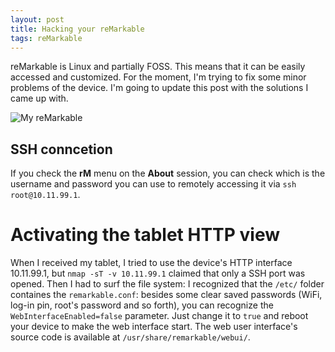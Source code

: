 ```yaml
---
layout: post
title: Hacking your reMarkable
tags: reMarkable
---
```


reMarkable is Linux and partially FOSS. This means that it can be easily accessed and customized. For the moment, I'm trying to fix some minor problems of the device. I'm going to update this post with the solutions I came up with.

![My reMarkable](https://scontent-mxp1-1.xx.fbcdn.net/v/t1.0-9/23244558_1507194149366233_5813161295301580330_n.jpg?oh=900a0b2aeb4bba7e0118bd7005a1bf5a&oe=5A698410)


## SSH conncetion

If you check the **rM** menu on the **About** session, you can check which is the username and password you can use to remotely accessing it via `ssh root@10.11.99.1`.

# Activating the tablet HTTP view

When I received my tablet, I tried to use the device's HTTP interface 10.11.99.1, but `nmap -sT -v 10.11.99.1` claimed that only a SSH port was opened. Then I had to surf the file system: I recognized that the `/etc/` folder containes the `remarkable.conf`: besides some clear saved passwords (WiFi, log-in pin, root's password and so forth), you can recognize the `WebInterfaceEnabled=false` parameter. Just change it to `true` and reboot your device to make the web interface start. The web user interface's source code is available at `/usr/share/remarkable/webui/`.

